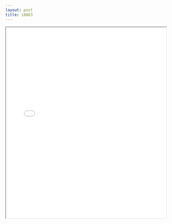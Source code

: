 ```yaml
---
layout: post
title: i8863
---
```


<div class="pdf-container">
<iframe src="/ea/assets/pdfs/misc/i8863.pdf" height="600" width="100%" allowFullScreen="true"></iframe>
</div>

